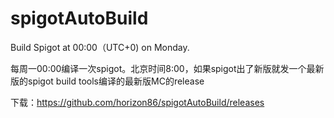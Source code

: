# spigotAutoBuild
Build Spigot at 00:00（UTC+0) on Monday.

每周一00:00编译一次spigot。北京时间8:00，如果spigot出了新版就发一个最新版的spigot build tools编译的最新版MC的release

下载：https://github.com/horizon86/spigotAutoBuild/releases
